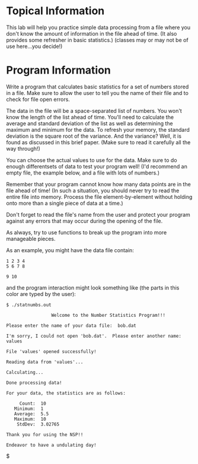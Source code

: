 # Topical Information
This lab will help you practice simple data processing from a file where you don't know the amount of information in the file ahead of time. (It also provides some refresher in basic statistics.) (classes may or may not be of use here...you decide!)

# Program Information
Write a program that calculates basic statistics for a set of numbers stored in a file. Make sure to allow the user to tell you the name of their file and to check for file open errors.

The data in the file will be a space-separated list of numbers. You won't know the length of the list ahead of time. You'll need to calculate the average and standard deviation of the list as well as determining the maximum and minimum for the data. To refresh your memory, the standard deviation is the square root of the variance. And the variance? Well, it is found as discussed in this brief paper. (Make sure to read it carefully all the way through!)

You can choose the actual values to use for the data. Make sure to do enough differentsets of data to test your program well! (I'd recommend an empty file, the example below, and a file with lots of numbers.)

Remember that your program cannot know how many data points are in the file ahead of time! (In such a situation, you should never try to read the entire file into memory. Process the file element-by-element without holding onto more than a single piece of data at a time.)

Don't forget to read the file's name from the user and protect your program against any errors that may occur during the opening of the file.

As always, try to use functions to break up the program into more manageable pieces.

As an example, you might have the data file contain:
```
1 2 3 4
5 6 7 8

9 10
```
and the program interaction might look something like (the parts in this color are typed by the user):
```
$ ./statnumbs.out

                 Welcome to the Number Statistics Program!!!

Please enter the name of your data file:  bob.dat

I'm sorry, I could not open 'bob.dat'.  Please enter another name:
values

File 'values' opened successfully!

Reading data from 'values'...

Calculating...

Done processing data!

For your data, the statistics are as follows:

     Count:  10
   Minimum:  1
   Average:  5.5
   Maximum:  10
    StdDev:  3.02765

Thank you for using the NSP!!

Endeavor to have a undulating day!
```
$
